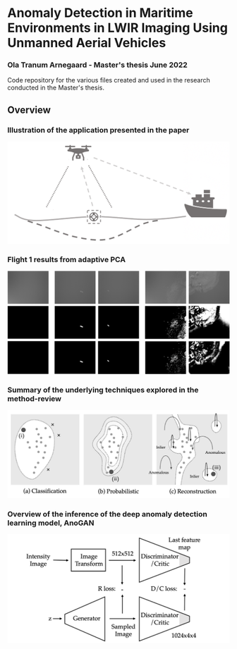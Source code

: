 # Anomaly Detection in Maritime Environments in LWIR Imaging Using Unmanned Aerial Vehicles
### Ola Tranum Arnegaard - Master's thesis June 2022

Code repository for the various files created and used in the research conducted in the Master's thesis.

## Overview

### Illustration of the application presented in the paper
![](./Figures/Application.png)

### Flight 1 results from adaptive PCA
![](./Figures/PCA_Adaptive_Flight1.png)

### Summary of the underlying techniques explored in the method-review
![](./Figures/AD_groups.png)

### Overview of the inference of the deep anomaly detection learning model, AnoGAN
![](./Figures/AnoGAN_inference.png)
